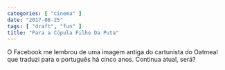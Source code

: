 ```yaml
---
categories: [ "cinema" ]
date: "2017-08-25"
tags: [ "draft", "fun" ]
title: "Para a Cúpula Filho Da Puta"
---
```

O Facebook me lembrou de uma imagem antiga do cartunista do Oatmeal que traduzi para o português há cinco anos. Continua atual, será?

